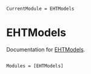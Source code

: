 ```@meta
CurrentModule = EHTModels
```

# EHTModels

Documentation for [EHTModels](https://github.com/EHTJulia/EHTModels.jl).

```@index
```

```@autodocs
Modules = [EHTModels]
```
